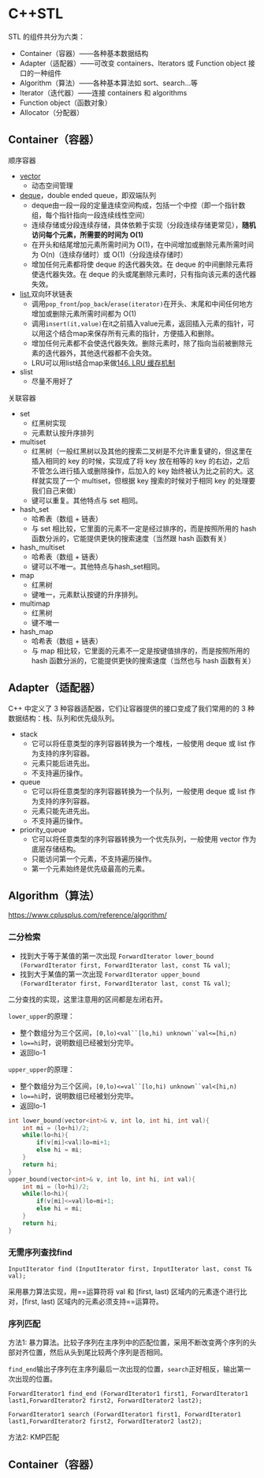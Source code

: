 # C++STL

STL 的组件共分为六类：

* Container（容器）——各种基本数据结构
* Adapter（适配器）——可改变 containers、Iterators 或 Function object 接口的一种组件
* Algorithm（算法）——各种基本算法如 sort、search…等
* Iterator（迭代器）——连接 containers 和 algorithms
* Function object（函数对象）
* Allocator（分配器）

## Container（容器）

顺序容器
* [vector](./codes/vector_test.cpp)
  * 动态空间管理
* [deque](./codes/deque_test.cpp)，double ended queue，即双端队列
  * deque由一段一段的定量连续空间构成，包括一个中控（即一个指针数组，每个指针指向一段连续线性空间）
  * 连续存储或分段连续存储，具体依赖于实现（分段连续存储更常见），**随机访问每个元素，所需要的时间为 O(1)**
  * 在开头和结尾增加元素所需时间为 O(1)，在中间增加或删除元素所需时间为 O(n)（连续存储时）或 O(1)（分段连续存储时）
  * 增加任何元素都将使 deque 的迭代器失效。在 deque 的中间删除元素将使迭代器失效。在 deque 的头或尾删除元素时，只有指向该元素的迭代器失效。
* [list](codes/list_test.cpp),双向环状链表
  * 调用`pop_front`/`pop_back`/`erase(iterator)`在开头、末尾和中间任何地方增加或删除元素所需时间都为 O(1)
  * 调用`insert(it,value)`在it之前插入value元素，返回插入元素的指针，可以用这个结合map来保存所有元素的指针，方便插入和删除。
  * 增加任何元素都不会使迭代器失效。删除元素时，除了指向当前被删除元素的迭代器外，其他迭代器都不会失效。
  * LRU可以用list结合map来做[146. LRU 缓存机制](leetcode/146.%20LRU%20缓存机制.cpp)
* slist
  * 尽量不用好了


关联容器
* set
  * 红黑树实现
  * 元素默认按升序排列
* multiset
  * 红黑树（一般红黑树以及其他的搜索二叉树是不允许重复键的，但这里在插入相同的 key 的时候，实现成了将 key 放在相等的 key 的右边，之后不管怎么进行插入或删除操作，后加入的 key 始终被认为比之前的大。这样就实现了一个 multiset，但根据 key 搜索的时候对于相同 key 的处理要我们自己来做）
  * 键可以重复。其他特点与 set 相同。
* hash_set
  * 哈希表（数组 + 链表）
  * 与 set 相比较，它里面的元素不一定是经过排序的，而是按照所用的 hash 函数分派的，它能提供更快的搜索速度（当然跟 hash 函数有关）
* hash_multiset
  * 哈希表（数组 + 链表）
  * 键可以不唯一。其他特点与hash_set相同。
* map
  * 红黑树
  * 键唯一，元素默认按键的升序排列。
* multimap
  * 红黑树
  * 键不唯一
* hash_map
  * 哈希表（数组 + 链表）
  * 与 map 相比较，它里面的元素不一定是按键值排序的，而是按照所用的 hash 函数分派的，它能提供更快的搜索速度（当然也与 hash 函数有关）

## Adapter（适配器）

C++ 中定义了 3 种容器适配器，它们让容器提供的接口变成了我们常用的的 3 种数据结构：栈、队列和优先级队列。

* stack
  * 它可以将任意类型的序列容器转换为一个堆栈，一般使用 deque 或 list 作为支持的序列容器。
  * 元素只能后进先出。
  * 不支持遍历操作。
* queue
  * 它可以将任意类型的序列容器转换为一个队列，一般使用 deque 或 list 作为支持的序列容器。
  * 元素只能先进先出。
  * 不支持遍历操作。
* priority_queue
  * 它可以将任意类型的序列容器转换为一个优先队列，一般使用 vector 作为底层存储结构。
  * 只能访问第一个元素，不支持遍历操作。
  * 第一个元素始终是优先级最高的元素。


## Algorithm（算法）

https://www.cplusplus.com/reference/algorithm/

### 二分检索 

* 找到大于等于某值的第一次出现 `ForwardIterator lower_bound (ForwardIterator first, ForwardIterator last, const T& val)`;
* 找到大于某值的第一次出现 `ForwardIterator upper_bound (ForwardIterator first, ForwardIterator last, const T& val)`;

二分查找的实现，这里注意用的区间都是左闭右开。

`lower_upper`的原理：
* 整个数组分为三个区间，`[0,lo)<val``[lo,hi) unknown``val<=[hi,n)`
* `lo==hi`时，说明数组已经被划分完毕。
* 返回lo-1

`upper_upper`的原理：
* 整个数组分为三个区间，`[0,lo)<=val``[lo,hi) unknown``val<[hi,n)`
* `lo==hi`时，说明数组已经被划分完毕。
* 返回lo-1

```cpp
int lower_bound(vector<int>& v, int lo, int hi, int val){
    int mi = (lo+hi)/2;
    while(lo<hi){
        if(v[mi]<val)lo=mi+1;
        else hi = mi;
    }
    return hi;
}
upper_bound(vector<int>& v, int lo, int hi, int val){
    int mi = (lo+hi)/2;
    while(lo<hi){
        if(v[mi]<=val)lo=mi+1;
        else hi = mi;
    }
    return hi;
}
```

### 无需序列查找find

`InputIterator find (InputIterator first, InputIterator last, const T& val);`

采用暴力算法实现，用==运算符将 val 和 [first, last) 区域内的元素逐个进行比对，[first, last) 区域内的元素必须支持==运算符。

### 序列匹配

方法1: 暴力算法。比较子序列在主序列中的匹配位置，采用不断改变两个序列的头部对齐位置，然后从头到尾比较两个序列是否相同。

`find_end`输出子序列在主序列最后一次出现的位置，`search`正好相反，输出第一次出现的位置。

`ForwardIterator1 find_end (ForwardIterator1 first1, ForwardIterator1 last1,ForwardIterator2 first2, ForwardIterator2 last2);`

`ForwardIterator1 search (ForwardIterator1 first1, ForwardIterator1 last1,ForwardIterator2 first2, ForwardIterator2 last2);`

方法2: KMP匹配




## Container（容器）
